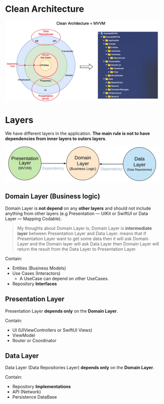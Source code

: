 # Clean Architecture

![Clean Architecture](images/img1.webp)

# Layers
We have different layers in the application. **The main rule is not to have dependencies from inner layers to outers layers**.

![Layers Dependency](images/img2.webp)

## Domain Layer (Business logic)
Domain Layer is **not depend** on any **other layers** and should not include anything from other layers (e.g Presentation — UIKit or SwiftUI or Data Layer — Mapping Codable).

> My thoughts about Domain Layer is; Domain Layer is **intermediate layer** between Presentation Layer and Data Layer. means that if Presentation Layer want to get some data then it will ask Domain Layer and the Domain layer will ask Data Layer then Domain Layer will return the result from the Data Layer to Presentation Layer.

Contain:
- Entities (Business Models)
- Use Cases (Interactors)
    - A UseCase can depend on other UseCases.
- Repository **Interfaces**


## Presentation Layer
Presentation Layer **depends only** on the **Domain Layer**.

Contain:
- UI (UIViewControllers or SwiftUI Views)
- ViewModel
- Router or Coordinator

## Data Layer
Data Layer (Data Repositories Layer) **depends only** on the **Domain Layer**.

Contain:
- Repository **Implementations**
- API (Network)
- Persistence DataBase